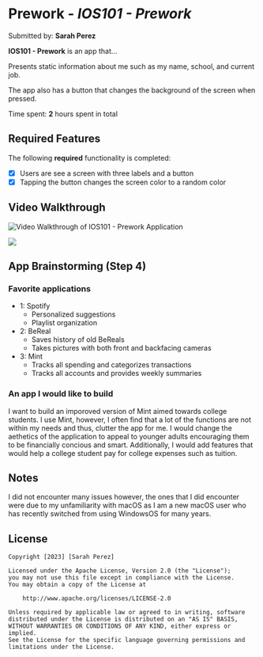 # Prework - *IOS101 - Prework*

Submitted by: **Sarah Perez**

**IOS101 - Prework** is an app that... 

Presents static information about me such as my name, school, and current job. 

The app also has a button that changes the background of the screen when pressed. 

Time spent: **2** hours spent in total

## Required Features

The following **required** functionality is completed:

- [x] Users are see a screen with three labels and a button
- [x] Tapping the button changes the screen color to a random color
 
## Video Walkthrough

![Video Walkthrough of IOS101 - Prework Application](https://www.loom.com/embed/5676dcd0c17f4a9e9e6eb29c208778d4?sid=4175117f-ec17-470a-968d-15bbb5fe6808)

<div>
    <a href="https://www.loom.com/share/5676dcd0c17f4a9e9e6eb29c208778d4">
    </a>
    <a href="https://www.loom.com/share/5676dcd0c17f4a9e9e6eb29c208778d4">
      <img style="max-width:300px;" src="https://cdn.loom.com/sessions/thumbnails/5676dcd0c17f4a9e9e6eb29c208778d4-with-play.gif">
    </a>
  </div>

## App Brainstorming (Step 4)

### Favorite applications
- 1: Spotify
    - Personalized suggestions
    - Playlist organization
- 2: BeReal
    - Saves history of old BeReals
    - Takes pictures with both front and backfacing cameras
- 3: Mint
    - Tracks all spending and categorizes transactions
    - Tracks all accounts and provides weekly summaries

### An app I would like to build

I want to build an imporoved version of Mint aimed towards college students. I use Mint, however, I often find that a lot of the functions are not within my needs and thus, clutter the app for me. I would change the aethetics of the application to appeal to younger adults encouraging them to be financially concious and smart. Additionally, I would add features that would help a college student pay for college expenses such as tuition. 

## Notes

I did not encounter many issues however, the ones that I did encounter were due to my unfamiliarity with macOS as I am a new macOS user who has recently switched from using WindowsOS for many years.

## License

    Copyright [2023] [Sarah Perez]

    Licensed under the Apache License, Version 2.0 (the "License");
    you may not use this file except in compliance with the License.
    You may obtain a copy of the License at

        http://www.apache.org/licenses/LICENSE-2.0

    Unless required by applicable law or agreed to in writing, software
    distributed under the License is distributed on an "AS IS" BASIS,
    WITHOUT WARRANTIES OR CONDITIONS OF ANY KIND, either express or implied.
    See the License for the specific language governing permissions and
    limitations under the License.
